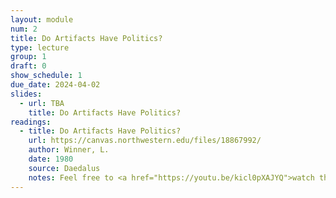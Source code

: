```yaml
---
layout: module
num: 2
title: Do Artifacts Have Politics?
type: lecture
group: 1
draft: 0
show_schedule: 1
due_date: 2024-04-02
slides:
  - url: TBA
    title: Do Artifacts Have Politics?
readings:
  - title: Do Artifacts Have Politics?
    url: https://canvas.northwestern.edu/files/18867992/
    author: Winner, L.
    date: 1980
    source: Daedalus
    notes: Feel free to <a href="https://youtu.be/kicl0pXAJYQ">watch this video</a> as a primer (but not substitute!) to the article
---
```


